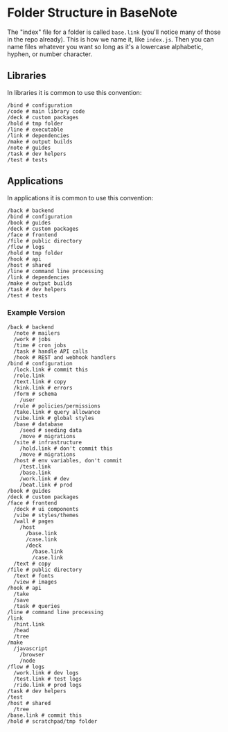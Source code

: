 # Folder Structure in BaseNote

The "index" file for a folder is called `base.link` (you'll notice many
of those in the repo already). This is how we name it, like `index.js`.
Then you can name files whatever you want so long as it's a lowercase
alphabetic, hyphen, or number character.

## Libraries

In libraries it is common to use this convention:

```
/bind # configuration
/code # main library code
/deck # custom packages
/hold # tmp folder
/line # executable
/link # dependencies
/make # output builds
/note # guides
/task # dev helpers
/test # tests
```

## Applications

In applications it is common to use this convention:

```
/back # backend
/bind # configuration
/book # guides
/deck # custom packages
/face # frontend
/file # public directory
/flow # logs
/hold # tmp folder
/hook # api
/host # shared
/line # command line processing
/link # dependencies
/make # output builds
/task # dev helpers
/test # tests
```

### Example Version

```
/back # backend
  /note # mailers
  /work # jobs
  /time # cron jobs
  /task # handle API calls
  /hook # REST and webhook handlers
/bind # configuration
  /lock.link # commit this
  /role.link
  /text.link # copy
  /kink.link # errors
  /form # schema
    /user
  /rule # policies/permissions
  /take.link # query allowance
  /vibe.link # global styles
  /base # database
    /seed # seeding data
    /move # migrations
  /site # infrastructure
    /hold.link # don't commit this
    /move # migrations
  /host # env variables, don't commit
    /test.link
    /base.link
    /work.link # dev
    /beat.link # prod
/book # guides
/deck # custom packages
/face # frontend
  /dock # ui components
  /vibe # styles/themes
  /wall # pages
    /host
      /base.link
      /case.link
      /deck
        /base.link
        /case.link
  /text # copy
/file # public directory
  /text # fonts
  /view # images
/hook # api
  /take
  /save
  /task # queries
/line # command line processing
/link
  /hint.link
  /head
  /tree
/make
  /javascript
    /browser
    /node
/flow # logs
  /work.link # dev logs
  /test.link # test logs
  /ride.link # prod logs
/task # dev helpers
/test
/host # shared
  /tree
/base.link # commit this
/hold # scratchpad/tmp folder
```
